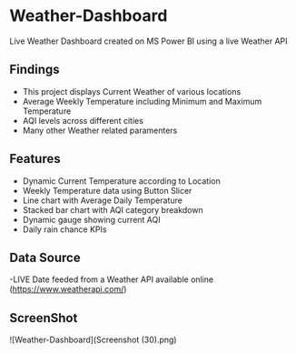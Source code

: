 # Weather-Dashboard
Live Weather Dashboard created on MS Power BI using a live Weather API

## Findings
- This project displays Current Weather of various locations 
- Average Weekly Temperature including Minimum and Maximum Temperature 
- AQI levels across different cities
- Many other Weather related paramenters

## Features
- Dynamic Current Temperature according to Location
- Weekly Temperature data using Button Slicer
- Line chart with Average Daily Temperature
- Stacked bar chart with AQI category breakdown
- Dynamic gauge showing current AQI
- Daily rain chance KPIs

## Data Source
-LIVE Date feeded from a Weather API available online  (https://www.weatherapi.com/)

## ScreenShot
![Weather-Dashboard](Screenshot (30).png)
